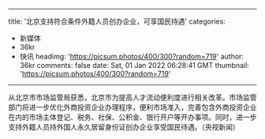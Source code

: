 
---
title: '北京支持符合条件外籍人员创办企业，可享国民待遇'
categories: 
 - 新媒体
 - 36kr
 - 快讯
headimg: 'https://picsum.photos/400/300?random=719'
author: 36kr
comments: false
date: Sat, 01 Jan 2022 06:28:41 GMT
thumbnail: 'https://picsum.photos/400/300?random=719'
---

<div>   
从北京市市场监管局获悉，北京市为提高人才流动便利度进行相关改革。市场监管部门将进一步优化外商投资企业办理程序，便利市场准入，完善包含外商投资企业在内的市场主体登记、税务、社保、公积金、银行开户等开办事项。同时，进一步支持外籍人员持外国人永久居留身份证创办企业享受国民待遇。（央视新闻）  
</div>
            